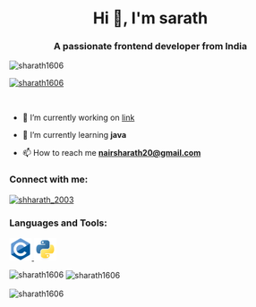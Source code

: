 <h1 align="center">Hi 👋, I'm sarath</h1>
<h3 align="center">A passionate frontend developer from India</h3>

<p align="left"> <img src="https://komarev.com/ghpvc/?username=sharath1606&label=Profile%20views&color=0e75b6&style=flat" alt="sharath1606" /> </p>

<p align="left"> <a href="https://github.com/ryo-ma/github-profile-trophy"><img src="https://github-profile-trophy.vercel.app/?username=sharath1606" alt="sharath1606" /></a> </p>

<p align="left"> <a href="https://twitter.com/" target="blank"><img src="https://img.shields.io/twitter/follow/?logo=twitter&style=for-the-badge" alt="" /></a> </p>

- 🔭 I’m currently working on [link](link)

- 🌱 I’m currently learning **java**

- 📫 How to reach me **nairsharath20@gmail.com**

<h3 align="left">Connect with me:</h3>
<p align="left">
<a href="https://instagram.com/shharath_2003" target="blank"><img align="center" src="https://raw.githubusercontent.com/rahuldkjain/github-profile-readme-generator/master/src/images/icons/Social/instagram.svg" alt="shharath_2003" height="30" width="40" /></a>
</p>

<h3 align="left">Languages and Tools:</h3>
<p align="left"> <a href="https://www.cprogramming.com/" target="_blank" rel="noreferrer"> <img src="https://raw.githubusercontent.com/devicons/devicon/master/icons/c/c-original.svg" alt="c" width="40" height="40"/> </a> <a href="https://www.python.org" target="_blank" rel="noreferrer"> <img src="https://raw.githubusercontent.com/devicons/devicon/master/icons/python/python-original.svg" alt="python" width="40" height="40"/> </a> </p>

<p><img align="left" src="https://github-readme-stats.vercel.app/api/top-langs?username=sharath1606&show_icons=true&locale=en&layout=compact" alt="sharath1606" /></p>

<p>&nbsp;<img align="center" src="https://github-readme-stats.vercel.app/api?username=sharath1606&show_icons=true&locale=en" alt="sharath1606" /></p>

<p><img align="center" src="https://github-readme-streak-stats.herokuapp.com/?user=sharath1606&" alt="sharath1606" /></p>
